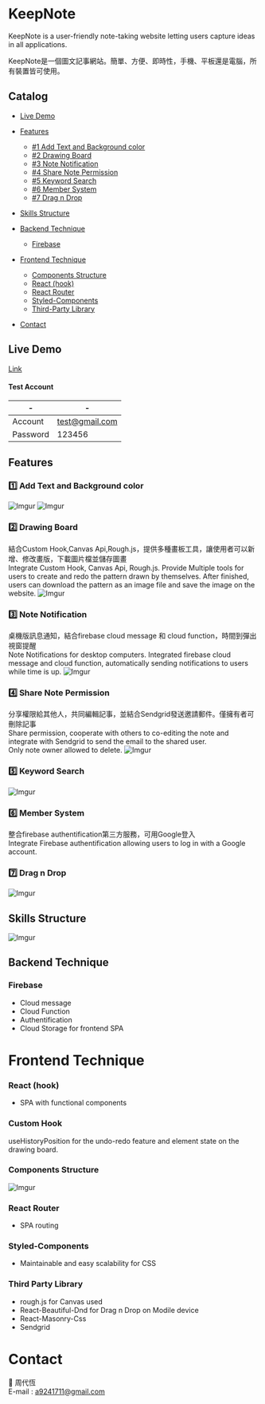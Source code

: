 # KeepNote 

KeepNote is a user-friendly note-taking website letting users capture ideas in all applications.

KeepNote是一個圖文記事網站。簡單、方便、即時性，手機、平板還是電腦，所有裝置皆可使用。
## Catalog
- [Live Demo](#live-demo)

- [Features](#features)
  - [#1 Add Text and Background color](#1️⃣-add-text-and-background-color)
  - [#2 Drawing Board](#2️⃣-drawing-board)
  - [#3 Note Notification](#3️⃣-note-notification)
  - [#4 Share Note Permission](#4️⃣-share-note-permission)
  - [#5 Keyword Search](#5️⃣-keyword-search)
  - [#6 Member System](#6️⃣-member-system)
  - [#7 Drag n Drop](#7️⃣-drag-n-drop)
- [Skills Structure](#skills-structure)
- [Backend Technique](#backend-technique)
    - [Firebase](#firebase)
- [Frontend Technique](#frontend-technique)
    - [Components Structure](#components-structure)
    - [React (hook)](#react-hook)
    - [React Router](#react-router)
    - [Styled-Components](#styled-components)
    - [Third-Party Library](#third-party-library)
- [Contact](#contact)
  
## Live Demo
[Link](https://keepproject-e7d2b.web.app/)
#### Test Account
| - | - |
| -------- | -------- |
| Account | test@gmail.com |
| Password | 123456 |



## Features
### 1️⃣ Add Text and Background color
![Imgur](https://i.imgur.com/Tbp8WOY.gif)
![Imgur](https://i.imgur.com/412lJ6m.png)

### 2️⃣ Drawing Board
結合Custom Hook,Canvas Api,Rough.js，提供多種畫板工具，讓使用者可以新增、修改畫版，下載圖片檔並儲存圖畫  
Integrate Custom Hook, Canvas Api, Rough.js. Provide Multiple tools for users to create and redo the pattern drawn by themselves. 
After finished, users can download the pattern as an image file and save the image on the website.
![Imgur](https://i.imgur.com/Offview.gif)
  
### 3️⃣ Note Notification
桌機版訊息通知，結合firebase cloud message 和 cloud function，時間到彈出視窗提醒  
Note Notifications for desktop computers. Integrated firebase cloud message and cloud function, 
automatically sending notifications to users while time is up.
![Imgur](https://i.imgur.com/cKpnjo9.gif)
 
### 4️⃣ Share Note Permission
分享權限給其他人，共同編輯記事，並結合Sendgrid發送邀請郵件。僅擁有者可刪除記事  
Share permission, cooperate with others to co-editing the note and integrate with Sendgrid to send the email to the shared user.  
Only note owner allowed to delete.
![Imgur](https://i.imgur.com/UXW6hgm.gif)

### 5️⃣ Keyword Search
![Imgur](https://i.imgur.com/Ic8jYxG.png)

### 6️⃣ Member System
整合firebase authentification第三方服務，可用Google登入  
Integrate Firebase authentification allowing users to log in with a Google account.

### 7️⃣ Drag n Drop
![Imgur](https://i.imgur.com/L4mmPKn.gif)

## Skills Structure
![Imgur](https://i.imgur.com/rErG74z.png)

## Backend Technique
### Firebase
- Cloud message
- Cloud Function
- Authentification
- Cloud Storage for frontend SPA

# Frontend Technique

### React (hook)
- SPA with functional components
### Custom Hook
useHistoryPosition for the undo-redo feature and element state on the drawing board.
### Components Structure
![Imgur](https://i.imgur.com/TbwwWpF.png)

### React Router
- SPA routing

### Styled-Components
- Maintainable and easy scalability for CSS

### Third Party Library
- rough.js for Canvas used
- React-Beautiful-Dnd for Drag n Drop on Modile device
- React-Masonry-Css
- Sendgrid

# Contact
👨 周代恆  
E-mail : a9241711@gmail.com
